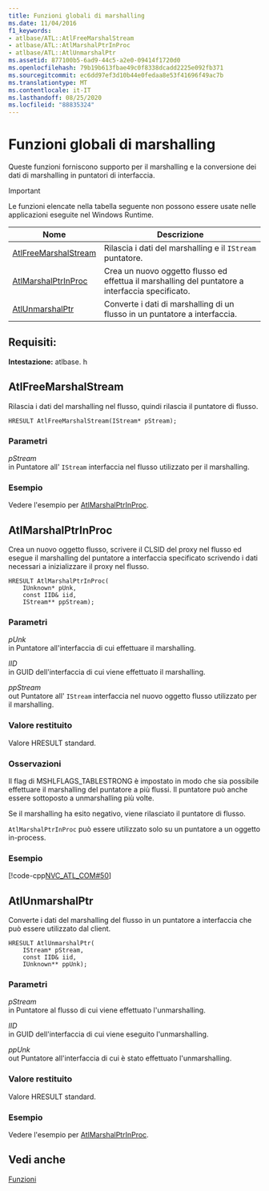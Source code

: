 ```yaml
---
title: Funzioni globali di marshalling
ms.date: 11/04/2016
f1_keywords:
- atlbase/ATL::AtlFreeMarshalStream
- atlbase/ATL::AtlMarshalPtrInProc
- atlbase/ATL::AtlUnmarshalPtr
ms.assetid: 877100b5-6ad9-44c5-a2e0-09414f1720d0
ms.openlocfilehash: 79b19b613fbae49c0f8338dcadd2225e092fb371
ms.sourcegitcommit: ec6dd97ef3d10b44e0fedaa8e53f41696f49ac7b
ms.translationtype: MT
ms.contentlocale: it-IT
ms.lasthandoff: 08/25/2020
ms.locfileid: "88835324"
---
```

# <a name="marshaling-global-functions"></a>Funzioni globali di marshalling

Queste funzioni forniscono supporto per il marshalling e la conversione dei dati di marshalling in puntatori di interfaccia.

> [!IMPORTANT]
> Le funzioni elencate nella tabella seguente non possono essere usate nelle applicazioni eseguite nel Windows Runtime.

|Nome|Descrizione|
|-|-|
|[AtlFreeMarshalStream](#atlfreemarshalstream)|Rilascia i dati del marshalling e il `IStream` puntatore.|
|[AtlMarshalPtrInProc](#atlmarshalptrinproc)|Crea un nuovo oggetto flusso ed effettua il marshalling del puntatore a interfaccia specificato.|
|[AtlUnmarshalPtr](#atlunmarshalptr)|Converte i dati di marshalling di un flusso in un puntatore a interfaccia.|

## <a name="requirements"></a>Requisiti:

**Intestazione:** atlbase. h

## <a name="atlfreemarshalstream"></a><a name="atlfreemarshalstream"></a> AtlFreeMarshalStream

Rilascia i dati del marshalling nel flusso, quindi rilascia il puntatore di flusso.

```
HRESULT AtlFreeMarshalStream(IStream* pStream);
```

### <a name="parameters"></a>Parametri

*pStream*<br/>
in Puntatore all' `IStream` interfaccia nel flusso utilizzato per il marshalling.

### <a name="example"></a>Esempio

Vedere l'esempio per [AtlMarshalPtrInProc](#atlmarshalptrinproc).

## <a name="atlmarshalptrinproc"></a><a name="atlmarshalptrinproc"></a> AtlMarshalPtrInProc

Crea un nuovo oggetto flusso, scrivere il CLSID del proxy nel flusso ed esegue il marshalling del puntatore a interfaccia specificato scrivendo i dati necessari a inizializzare il proxy nel flusso.

```
HRESULT AtlMarshalPtrInProc(
    IUnknown* pUnk,
    const IID& iid,
    IStream** ppStream);
```

### <a name="parameters"></a>Parametri

*pUnk*<br/>
in Puntatore all'interfaccia di cui effettuare il marshalling.

*IID*<br/>
in GUID dell'interfaccia di cui viene effettuato il marshalling.

*ppStream*<br/>
out Puntatore all' `IStream` interfaccia nel nuovo oggetto flusso utilizzato per il marshalling.

### <a name="return-value"></a>Valore restituito

Valore HRESULT standard.

### <a name="remarks"></a>Osservazioni

Il flag di MSHLFLAGS_TABLESTRONG è impostato in modo che sia possibile effettuare il marshalling del puntatore a più flussi. Il puntatore può anche essere sottoposto a unmarshalling più volte.

Se il marshalling ha esito negativo, viene rilasciato il puntatore di flusso.

`AtlMarshalPtrInProc` può essere utilizzato solo su un puntatore a un oggetto in-process.

### <a name="example"></a>Esempio

[!code-cpp[NVC_ATL_COM#50](../../atl/codesnippet/cpp/marshaling-global-functions_1.cpp)]

## <a name="atlunmarshalptr"></a><a name="atlunmarshalptr"></a> AtlUnmarshalPtr

Converte i dati del marshalling del flusso in un puntatore a interfaccia che può essere utilizzato dal client.

```
HRESULT AtlUnmarshalPtr(
    IStream* pStream,
    const IID& iid,
    IUnknown** ppUnk);
```

### <a name="parameters"></a>Parametri

*pStream*<br/>
in Puntatore al flusso di cui viene effettuato l'unmarshalling.

*IID*<br/>
in GUID dell'interfaccia di cui viene eseguito l'unmarshalling.

*ppUnk*<br/>
out Puntatore all'interfaccia di cui è stato effettuato l'unmarshalling.

### <a name="return-value"></a>Valore restituito

Valore HRESULT standard.

### <a name="example"></a>Esempio

Vedere l'esempio per [AtlMarshalPtrInProc](#atlmarshalptrinproc).

## <a name="see-also"></a>Vedi anche

[Funzioni](../../atl/reference/atl-functions.md)
